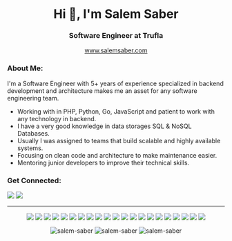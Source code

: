 <h1 align="center">Hi 👋, I'm Salem Saber</h1>
<h3 align="center">Software Engineer at Trufla</h3>
<p align="center"><a href="https://salemsaber.com/" target="_blank">www.salemsaber.com</a></p>

<h3 align="left">About Me:</h3>
<p align="left">I'm a Software Engineer with 5+ years of experience specialized in backend development and architecture
    makes me an asset for any software engineering team.</p>
<ul>
    <li>Working with in PHP, Python, Go, JavaScript and patient to work with any technology in backend.</li>
    <li>I have a very good knowledge in data storages SQL & NoSQL Databases.</li>
    <li>Usually I was assigned to teams that build scalable and highly available systems.</li>
    <li>Focusing on clean code and architecture to make maintenance easier.</li>
    <li>Mentoring junior developers to improve their technical skills.</li>
</ul>

<h3 align="left">Get Connected:</h3>
<p align="left">
    <a href="https://linkedin.com/in/salem-saber"><img src="https://img.shields.io/badge/-Salem%20Saber-0077B5?style=flat&logo=Linkedin&logoColor=white"/></a>
    <a href="mailto:salem.saber97@gmail.com"><img src="https://img.shields.io/badge/-salem.saber97@gmail.com-D14836?style=flat&logo=Gmail&logoColor=white"/></a>
</p>

<hr>

<p align="center">
    <img align="center" src="https://img.shields.io/badge/-PHP-FFF?&logo=PHP"/>
    <img align="center" src="https://img.shields.io/badge/-Python-FFF?&logo=Python"/>
    <img align="center" src="https://img.shields.io/badge/-JavaScript-FFF?&logo=JavaScript"/>
    <img align="center" src="https://img.shields.io/badge/-TypeScript-FFF?&logo=TypeScript"/>
    <img align="center" src="https://img.shields.io/badge/-Go-FFF?&logo=Go"/>
    <img align="center" src="https://img.shields.io/badge/-MySQL-FFF?&logo=MySQL"/>
    <img align="center" src="https://img.shields.io/badge/-MongoDB-FFF?&logo=MongoDB"/>
    <img align="center" src="https://img.shields.io/badge/-Redis-FFF?&logo=Redis"/>
    <img align="center" src="https://img.shields.io/badge/-AWS-FFF?&logo=Amazon-AWS&logoColor=F90"/>
    <img align="center" src="https://img.shields.io/badge/-Docker-FFF?&logo=Docker"/>
    <img align="center" src="https://img.shields.io/badge/-Kubernetes-FFF?&logo=Kubernetes"/>
    <img align="center" src="https://img.shields.io/badge/-Linux-FFF?&logo=Linux"/>
    <img align="center" src="https://img.shields.io/badge/-NodeJS-FFF?&logo=node.js"/>
    <img align="center" src="https://img.shields.io/badge/-NestJS-FFF?&logo=nestjs&logoColor=E0234E"/>
    <img align="center" src="https://img.shields.io/badge/-GraphQL-eee?style=flat-square&logo=graphql&logoColor=E10098"/>
    <img align="center" src="http://img.shields.io/badge/-Git-eee?style=flat-square&logo=git&logoColor=F05032"/>
    <img align="center" src="http://img.shields.io/badge/-GNU%20Bash-eee?style=flat-square&logo=gnu-bash&logoColor=663399"/>
    <img align="center" src="http://img.shields.io/badge/-Postman-eee?style=flat-square&logo=postman&logoColor=FF6C37"/>
    <img align="center" src="http://img.shields.io/badge/-VS%20Code-eee?style=flat-square&logo=visual-studio-code&logoColor=007ACC"/>
    <img align="center" src="https://img.shields.io/badge/-Firebase-EEE?style=flat-square&logo=firebase&logoColor=FFCA28"/>
    <img align="center" src="https://img.shields.io/badge/-Heroku-eee?style=flat-square&logo=heroku&logoColor=430098"/>
</p>
<p align="center">
    <img align="center"
         src="https://github-readme-stats.vercel.app/api?username=salem-saber&show_icons=true&hide_border=true"
         alt="salem-saber"/>
    <img align="center"
         src="https://github-readme-streak-stats.herokuapp.com/?user=salem-saber&hide_border=true"
         alt="salem-saber"/>
    <img align="center"
         src="https://github-readme-stats-eight-theta.vercel.app/api/top-langs/?username=salem-saber&langs_count=8&hide_border=true"
         alt="salem-saber"/>
</p>


